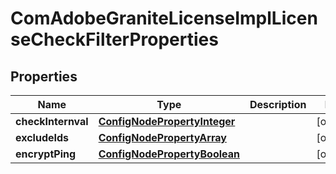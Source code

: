 
# ComAdobeGraniteLicenseImplLicenseCheckFilterProperties

## Properties
Name | Type | Description | Notes
------------ | ------------- | ------------- | -------------
**checkInternval** | [**ConfigNodePropertyInteger**](ConfigNodePropertyInteger.md) |  |  [optional]
**excludeIds** | [**ConfigNodePropertyArray**](ConfigNodePropertyArray.md) |  |  [optional]
**encryptPing** | [**ConfigNodePropertyBoolean**](ConfigNodePropertyBoolean.md) |  |  [optional]



